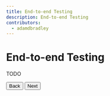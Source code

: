 ```yaml
---
title: End-to-end Testing
description: End-to-end Testing
contributors:
  - adamdbradley
---
```


# End-to-end Testing

TODO

<stencil-route-link url="/docs/unit-testing" router="#router" custom="true">
  <button class="pull-left btn btn--secondary">
    Back
  </button>
</stencil-route-link>

<stencil-route-link url="/docs/screenshot-visual-diff" custom="true">
  <button class="pull-right btn btn--primary">
    Next
  </button>
</stencil-route-link>
